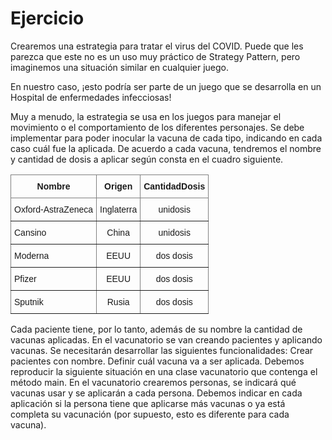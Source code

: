 # Ejercicio
Crearemos una estrategia para tratar el virus del COVID. Puede que les parezca que este
no es un uso muy práctico de Strategy Pattern, pero imaginemos una situación similar en
cualquier juego.

En nuestro caso, ¡esto podría ser parte de un juego que se desarrolla en un Hospital de
enfermedades infecciosas!

Muy a menudo, la estrategia se usa en los juegos para manejar el movimiento o el
comportamiento de los diferentes personajes. Se debe implementar para poder inocular la
vacuna de cada tipo, indicando en cada caso cuál fue la aplicada.
De acuerdo a cada vacuna, tendremos el nombre y cantidad de dosis a aplicar según
consta en el cuadro siguiente.

<style type="text/css">
.tg  {border-collapse:collapse;border-spacing:0;}
.tg td{border-color:black;border-style:solid;border-width:1px;font-family:Arial, sans-serif;font-size:14px;
  overflow:hidden;padding:10px 5px;word-break:normal;}
.tg th{border-color:black;border-style:solid;border-width:1px;font-family:Arial, sans-serif;font-size:14px;
  font-weight:normal;overflow:hidden;padding:10px 5px;word-break:normal;}
.tg .tg-c3ow{border-color:inherit;text-align:center;vertical-align:top}
.tg .tg-7btt{border-color:inherit;font-weight:bold;text-align:center;vertical-align:top}
.tg .tg-0pky{border-color:inherit;text-align:left;vertical-align:top}
</style>
<table class="tg">
<thead>
  <tr>
    <th class="tg-7btt">Nombre</th>
    <th class="tg-7btt">Origen<br></th>
    <th class="tg-7btt">CantidadDosis<br></th>
  </tr>
</thead>
<tbody>
  <tr>
    <td class="tg-0pky">Oxford-AstraZeneca<br></td>
    <td class="tg-c3ow">Inglaterra<br></td>
    <td class="tg-c3ow">unidosis<br></td>
  </tr>
  <tr>
    <td class="tg-0pky">Cansino</td>
    <td class="tg-c3ow">China<br></td>
    <td class="tg-c3ow">unidosis<br></td>
  </tr>
  <tr>
    <td class="tg-0pky">Moderna</td>
    <td class="tg-c3ow">EEUU<br></td>
    <td class="tg-c3ow">dos dosis<br></td>
  </tr>
  <tr>
    <td class="tg-0pky">Pfizer<br></td>
    <td class="tg-c3ow">EEUU<br></td>
    <td class="tg-c3ow">dos dosis<br></td>
  </tr>
  <tr>
    <td class="tg-0pky">Sputnik<br></td>
    <td class="tg-c3ow">Rusia<br></td>
    <td class="tg-c3ow">dos dosis<br></td>
  </tr>
</tbody>
</table>

Cada paciente tiene, por lo tanto, además de su nombre la cantidad de vacunas aplicadas.
En el vacunatorio se van creando pacientes y aplicando vacunas.
Se necesitarán desarrollar las siguientes funcionalidades:
Crear pacientes con nombre.
Definir cuál vacuna va a ser aplicada.
Debemos reproducir la siguiente situación en una clase vacunatorio que contenga el
método main.
En el vacunatorio crearemos personas, se indicará qué vacunas usar y se aplicarán a cada
persona.
Debemos indicar en cada aplicación si la persona tiene que aplicarse más vacunas o ya
está completa su vacunación (por supuesto, esto es diferente para cada vacuna).